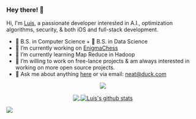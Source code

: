 ### Hey there! 👋

Hi, I'm [Luis](https://luisegarduno.github.io), a passionate developer interested in A.I., optimization algorithms, security, & both iOS and full-stack development.
- 📜 B.S. in Computer Science + 📜 B.S. in Data Science
- 🔭 I’m currently working on [EnigmaChess](https://github.com/luisegarduno/EnigmaChess)
- 🌱 I’m currently learning Map Reduce in Hadoop
- 👯 I’m willing to work on free-lance projects & am always interested in working on more open source projects.
- 💬 Ask me about anything [here](https://github.com/luisegarduno/luisegarduno/issues) or via email: neat@duck.com

<p align="center">
  <a href="https://www.linkedin.com/in/luisegarduno/">
    <img src="https://hits.seeyoufarm.com/api/count/incr/badge.svg?url=https://github.com/luisegarduno&count_bg=%230969DA&title_bg=%23454545&icon=&icon_color=%23E7E7E7&title=Profile-Visits&edge_flat=false"/>
  </a>
</p>

<div align="center">
  <a href="https://github.com/luisegarduno/github-readme-stats">
    <img align="center" src="https://github-readme-stats.vercel.app/api/top-langs/?username=luisegarduno&layout=compact&langs_count=8&exclude_repo=MachineLearning_SummerPlan,MachineLearning_Projects&theme=radical"/>
  </a>
  <a href="https://github.com/luisegarduno/github-readme-stats">
    <img align="center" src="https://github-readme-stats.vercel.app/api?username=luisegarduno&show_icons=true&include_all_commits=true&count_private=true&theme=radical" alt="Luis's github stats"/>
  </a>
</div>

<!-- p align="center">
     <a href="https://github.com/luisegarduno/JSON_SearchEngine">
          <img align="center" src="https://github-readme-stats.vercel.app/api/pin/?username=luisegarduno&repo=JSON_SearchEngine&theme=radical" />
     </a>
     <a href="https://github.com/luisegarduno/Various-ShortestPath-Algorithms">
          <img align="center" src="https://github-readme-stats.vercel.app/api/pin/?username=luisegarduno&repo=Various-ShortestPath-Algorithms&theme=radical" />
     </a>
     <a href="https://github.com/luisegarduno/MachineLearning_Projects">
          <img align="center" src="https://github-readme-stats.vercel.app/api/pin/?username=luisegarduno&repo=MachineLearning_Projects&theme=radical" />
     </a>
     <a href="https://github.com/luisegarduno/CampusPlus">
          <img align="center" src="https://github-readme-stats.vercel.app/api/pin/?username=luisegarduno&repo=CampusPlus&theme=radical" />
     </a>
     <a href="https://github.com/luisegarduno/WakeUpZoom">
          <img align="center" src="https://github-readme-stats.vercel.app/api/pin/?username=luisegarduno&repo=WakeUpZoom&theme=radical" />
     </a>
     <a href="https://github.com/luisegarduno/PHIL1319-FinalReview">
          <img align="center" src="https://github-readme-stats.vercel.app/api/pin/?username=luisegarduno&repo=PHIL1319-FinalReview&theme=radical" />
     </a>     
</p -->
  
<p align="left">
  <img src="https://capsule-render.vercel.app/api?type=waving&color=gradient&height=100&section=footer"/>
</p>
